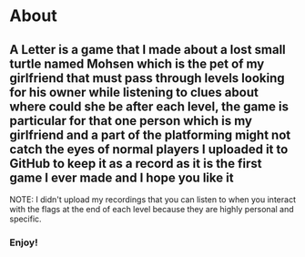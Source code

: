 # About
A Letter is a game that I made about a lost small turtle named Mohsen which is the pet of my girlfriend that must pass through levels looking for his owner while listening to clues about where could she be after each level, the game is particular for that one person which is my girlfriend and a part of the platforming might not catch the eyes of normal players
I uploaded it to GitHub to keep it as a record as it is the first game I ever made and I hope you like it
---
NOTE: I didn't upload my recordings that you can listen to when you interact with the flags at the end of each level because they are highly personal and specific.
### Enjoy!
